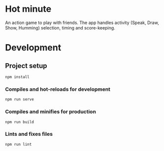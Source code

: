 # Hot minute
An action game to play with friends. The app handles activity (Speak, Draw, Show, Humming) selection, timing and score-keeping.


# Development
## Project setup
```
npm install
```

### Compiles and hot-reloads for development
```
npm run serve
```

### Compiles and minifies for production
```
npm run build
```

### Lints and fixes files
```
npm run lint
```